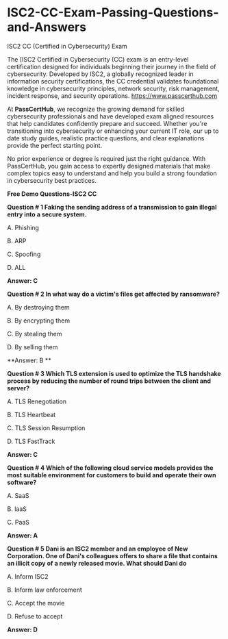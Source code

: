 # ISC2-CC-Exam-Passing-Questions-and-Answers
ISC2 CC (Certified in Cybersecurity) Exam

The [ISC2 Certified in Cybersecurity (CC) exam is an entry-level certification designed for individuals beginning their journey in the field of cybersecurity. Developed by ISC2, a globally recognized leader in information security certifications, the CC credential validates foundational knowledge in cybersecurity principles, network security, risk management, incident response, and security operations. https://www.passcerthub.com

At **PassCertHub**, we recognize the growing demand for skilled cybersecurity professionals and have developed exam aligned resources that help candidates confidently prepare and succeed. Whether you're transitioning into cybersecurity or enhancing your current IT role, our up to date study guides, realistic practice questions, and clear explanations provide the perfect starting point.

No prior experience or degree is required just the right guidance. With PassCertHub, you gain access to expertly designed materials that make complex topics easy to understand and help you build a strong foundation in cybersecurity best practices.

**Free Demo Questions-ISC2 CC**

**Question # 1
Faking the sending address of a transmission to gain illegal entry into a secure system.** 

A. Phishing 

B. ARP

C. Spoofing 

D. ALL

**Answer: C**

**Question # 2
In what way do a victim's files get affected by ransomware?**

A. By destroying them 

B. By encrypting them 

C. By stealing them

D. By selling them

**Answer: B **

**Question # 3
Which TLS extension is used to optimize the TLS handshake process by reducing the number of round trips between the client and server?**

A. TLS Renegotiation

B. TLS Heartbeat

C. TLS Session Resumption 

D. TLS FastTrack

**Answer: C**

**Question # 4
Which of the following cloud service models provides the most suitable environment for customers to build and operate their own software?**

A. SaaS

B. laaS 

C. PaaS 

**Answer: A**

**Question # 5
Dani is an ISC2 member and an employee of New Corporation. One of Dani's colleagues offers to share a file that contains an illicit copy of a newly released movie. What should Dani do**

A. Inform ISC2

B. Inform law enforcement

C. Accept the movie

D. Refuse to accept 

**Answer: D**



